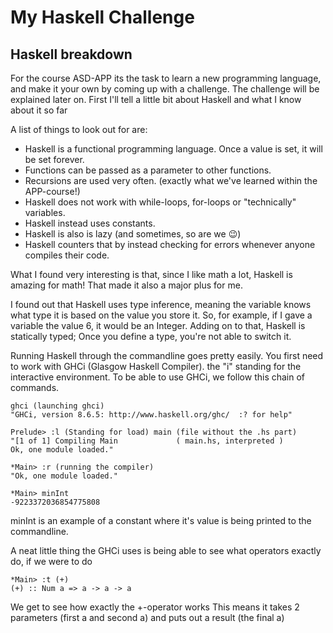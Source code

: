 # My Haskell Challenge

## Haskell breakdown
For the course ASD-APP its the task to learn a new programming language, and make it your own by coming up with a challenge. The challenge will be explained later on. First I'll tell a little bit about Haskell and what I know about it so far

A list of things to look out for are:
- Haskell is a functional programming language. Once a value is set, it will be set forever.
- Functions can be passed as a parameter to other functions.
- Recursions are used very often. (exactly what we've learned within the APP-course!) 
- Haskell does not work with while-loops, for-loops or "technically" variables.
- Haskell instead uses constants.
- Haskell is also is lazy (and sometimes, so are we 😉)
- Haskell counters that by instead checking for errors whenever anyone compiles their code.

What I found very interesting is that, since I like math a lot, Haskell is amazing for math! That made it also a major plus for me.

I found out that Haskell uses type inference, meaning the variable knows what type it is based on the value you store it. So, for example, if I gave a variable the value 6, it would be an Integer. Adding on to that, Haskell is statically typed; Once you define a type, you're not able to switch it.

Running Haskell through the commandline goes pretty easily. You first need to work with GHCi (Glasgow Haskell Compiler). the "i" standing for the interactive environment. 
To be able to use GHCi, we follow this chain of commands.
```
ghci (launching ghci)
"GHCi, version 8.6.5: http://www.haskell.org/ghc/  :? for help"

Prelude> :l (Standing for load) main (file without the .hs part)
"[1 of 1] Compiling Main             ( main.hs, interpreted )
Ok, one module loaded."

*Main> :r (running the compiler)
"Ok, one module loaded."

*Main> minInt
-9223372036854775808
```
minInt is an example of a constant where it's value is being printed to the commandline.

A neat little thing the GHCi uses is being able to see what operators exactly do, if we were to do 
```
*Main> :t (+)
(+) :: Num a => a -> a -> a
```
We get to see how exactly the +-operator works
This means it takes 2 parameters (first a and second a) and puts out a result (the final a)
